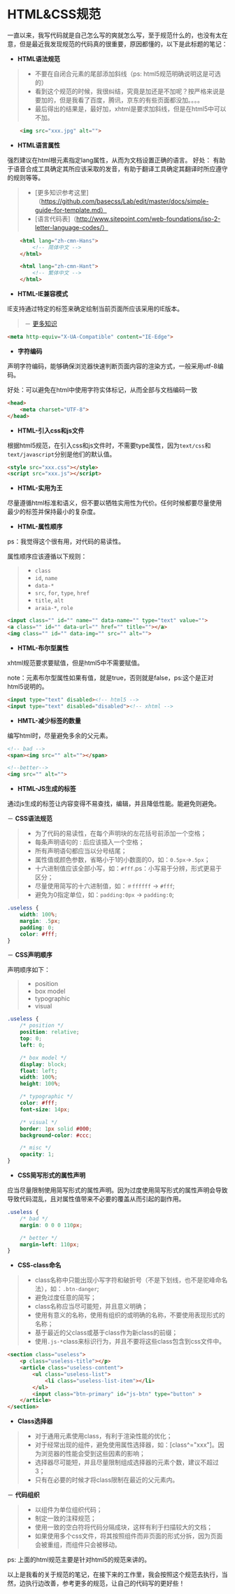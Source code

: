 HTML&CSS规范
===========

一直以来，我写代码就是自己怎么写的爽就怎么写，至于规范什么的，也没有太在意，但是最近我发现规范的代码真的很重要，原因都懂的，以下是此标题的笔记：

- __HTML语法规范__

> - 不要在自闭合元素的尾部添加斜线（ps: html5规范明确说明这是可选的）
> - 看到这个规范的时候，我很纠结，究竟是加还是不加呢？按严格来说是要加的，但是我看了百度，腾讯，京东的有些页面都没加。。。。
> - 最后得出的结果是，最好加，xhtml是要求加斜线，但是在html5中可以不加。

```html
	<img src="xxx.jpg" alt="">
```

- __HTML语言属性__

强烈建议在html根元素指定lang属性，从而为文档设置正确的语言。
好处： 有助于语音合成工具确定其所应该采取的发音，有助于翻译工具确定其翻译时所应遵守的规则等等。

> - [更多知识参考这里]（https://github.com/basecss/Lab/edit/master/docs/simple-guide-for-template.md）
> - [语言代码表]（http://www.sitepoint.com/web-foundations/iso-2-letter-language-codes/）

```html
	<html lang="zh-cmn-Hans">
		<!-- 简体中文 -->
	</html>

	<html lang="zh-cmn-Hant">
		<!-- 繁体中文 -->
	</html>
```

- __HTML-IE兼容模式__

IE支持通过特定的<meta>标签来确定绘制当前页面所应该采用的IE版本。

> － [更多知识](http://stackoverflow.com/questions/6771258/whats-the-difference-if-meta-http-equiv-x-ua-compatible-content-ie-edge-e)

```html
<meta http-equiv="X-UA-Compatible" content="IE-Edge">
```

- __字符编码__

声明字符编码，能够确保浏览器快速判断页面内容的渲染方式，一般采用utf-8编码。

好处：可以避免在html中使用字符实体标记，从而全部与文档编码一致

```html
<head>
	<meta charset="UTF-8">
</head>
```

- __HTML-引入css和js文件__

根据html5规范，在引入css和js文件时，不需要type属性，因为`text/css`和`text/javascript`分别是他们的默认值。

```html
<style src="xxx.css"></style>
<script src="xxx.js"></script>
```	

- __HTML-实用为王__

尽量遵循html标准和语义，但不要以牺牲实用性为代价。任何时候都要尽量使用最少的标签并保持最小的复杂度。

- __HTML-属性顺序__

ps：我觉得这个很有用，对代码的易读性。

属性顺序应该遵循以下规则：

> - `class`
> - `id`, `name`
> - `data-*`
> - `src`, `for`, `type`, `href`
> - `title`, `alt`
> - `araia-*`, `role`

```html
<input class="" id="" name="" data-name="" type="text" value="">
<a class="" id="" data-url="" href="" title=""></a>
<img class="" id="" data-img="" src="" alt="">
```

- __HTML-布尔型属性__

xhtml规范要求要赋值，但是html5中不需要赋值。

note：元素布尔型属性如果有值，就是true，否则就是false，ps:这个是正对html5说明的。

```html
<input type="text" disabled><!-- html5 -->
<input type="text" disabled="disabled"><!-- xhtml -->
```

- __HMTL-减少标签的数量__

编写html时，尽量避免多余的父元素。

```html
<!-- bad -->
<span><img src="" alt=""></span>

<!--better-->
<img src="" alt="">
```

- __HTML-JS生成的标签__

通过js生成的标签让内容变得不易查找，编辑，并且降低性能。能避免则避免。

－ __CSS语法规范__

> - 为了代码的易读性，在每个声明块的左花括号前添加一个空格；
> - 每条声明语句的`：`后应该插入一个空格；
> - 所有声明语句都应当以分号结尾；
> - 属性值或颜色参数，省略小于1的小数面的0，如：`0.5px`->`.5px`；
> - 十六进制值应该全部小写，如：`#fff`.ps：小写易于分辨，形式更易于区分；
> - 尽量使用简写的十六进制值，如：`＃ffffff` -> `#fff`;
> - 避免为0指定单位，如：`padding:0px` -> `padding:0`;

```css
.useless {
	width: 100%;
	margin: .5px;
	padding: 0;
	color: #fff;
}
```

－ __CSS声明顺序__

声明顺序如下：

> - position
> - box model
> - typographic
> - visual

```css
.useless {
	/* position */
	position: relative;
	top: 0;
	left: 0;

	/* box model */
	display: block;
	float: left;
	width: 100%;
	height: 100%;

	/* typographic */
	color: #fff;
	font-size: 14px;

	/* visual */
	border: 1px solid #000;
	background-color: #ccc;

	/* misc */
	opacity: 1;
}
```

- __CSS简写形式的属性声明__

应当尽量限制使用简写形式的属性声明。因为过度使用简写形式的属性声明会导致导致代码混乱，且对属性值带来不必要的覆盖从而引起的副作用。

```css
.useless {
	/* bad */
	margin: 0 0 0 110px;

	/* better */
	margin-left: 110px;
}
```

- __CSS-class命名__

> - class名称中只能出现小写字符和破折号（不是下划线，也不是驼峰命名法），如：`.btn-danger`;
> - 避免过度任意的简写；
> - class名称应当尽可能短，并且意义明确；
> - 使用有意义的名称，使用有组织的或明确的名称，不要使用表现形式的名称；
> - 基于最近的父class或基于class作为新class的前缀；
> - 使用`.js-*`class来标识行为，并且不要将这些class包含到css文件中。

```html
<section class="useless">
	<p class="useless-title"></p>
	<article class="useless-content">
		<ul class="useless-list">
			<li class="useless-list-item"></li>
		</ul>
		<input class="btn-primary" id="js-btn" type="button" >
	</article>
</section>
```

- __Class选择器__

> - 对于通用元素使用class，有利于渲染性能的优化；
> - 对于经常出现的组件，避免使用属性选择器，如：[class^="xxx"]。因为浏览器的性能会受到这些因素的影响；
> - 选择器尽可能短，并且尽量限制组成选择器的元素个数，建议不超过3；
> - 只有在必要的时候才将class限制在最近的父元素内。

－ __代码组织__

> - 以组件为单位组织代码；
> - 制定一致的注释规范；
> - 使用一致的空白符将代码分隔成块，这样有利于扫描较大的文档；
> - 如果使用多个css文件，将其按照组件而非页面的形式分拆，因为页面会被重组，而组件只会被移动。

ps: 上面的html规范主要是针对html5的规范来讲的。


以上是我看的关于规范的笔记，在接下来的工作里，我会按照这个规范去执行，当然，边执行边改善，参考更多的规范，让自己的代码写的更好些！












































